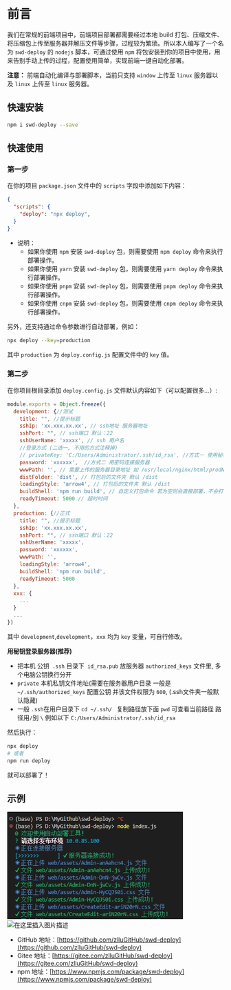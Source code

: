 # 前言
我们在常规的前端项目中，前端项目部署都需要经过本地 build 打包、压缩文件、将压缩包上传至服务器并解压文件等步骤，过程较为繁琐。所以本人编写了一个名为 `swd-deploy` 的 `nodejs` 脚本，可通过使用 `npm` 将包安装到你的项目中使用，用来告别手动上传的过程，配置使用简单，实现前端一键自动化部署。

**注意：**
前端自动化编译与部署脚本，当前只支持 `window` 上传至 `linux` 服务器以及 `linux` 上传至 `linux` 服务器。

## 快速安装
```bash
npm i swd-deploy --save
```
## 快速使用 

### 第一步
在你的项目 `package.json` 文件中的 `scripts` 字段中添加如下内容：
```json
{
  "scripts": {
    "deploy": "npx deploy",
  }
}
```
- 说明：
  - 如果你使用 `npm` 安装 `swd-deploy` 包，则需要使用 `npm deploy` 命令来执行部署操作。
  - 如果你使用 `yarn` 安装 `swd-deploy` 包，则需要使用 `yarn deploy` 命令来执行部署操作。
  - 如果你使用 `pnpm` 安装 `swd-deploy` 包，则需要使用 `pnpm deploy` 命令来执行部署操作。
  - 如果你使用 `cnpm` 安装 `swd-deploy` 包，则需要使用 `cnpm deploy` 命令来执行部署操作。

另外，还支持通过命令参数进行自动部署，例如：
```bash
npx deploy --key=production
```
其中 `production` 为 `deploy.config.js` 配置文件中的 `key` 值。


### 第二步
在你项目根目录添加 `deploy.config.js` 文件默认内容如下（可以配置很多...）:
```js
module.exports = Object.freeze({
  development: {//测试
    title: "", //提示标题
    sshIp: 'xx.xxx.xx.xx', // ssh地址 服务器地址
    sshPort: "", // ssh端口 默认：22
    sshUserName: 'xxxxx', // ssh 用户名
    //登录方式 (二选一, 不用的方式注释掉)
    // privateKey: 'C:/Users/Administrator/.ssh/id_rsa', //方式一 使用秘钥登录服务器
    password: 'xxxxxx',  //方式二 用密码连接服务器
    wwwPath: '', // 需要上传的服务器目录地址 如 /usr/local/nginx/html/prodName
    distFolder: 'dist', // 打包后的文件夹 默认 /dist
    loadingStyle: 'arrow4', // 打包后的文件夹 默认 /dist
    buildShell: 'npm run build', // 自定义打包命令 若为空则会直接部署，不会打包
    readyTimeout: 5000 // 超时时间
  },
  production: {//正式
    title: "", //提示标题
    sshIp: 'xx.xxx.xx.xx',
    sshPort: "", // ssh端口 默认：22
    sshUserName: 'xxxxx',
    password: 'xxxxxx',
    wwwPath: '',
    loadingStyle: 'arrow4',
    buildShell: 'npm run build',
    readyTimeout: 5000 
  },
  xxx: {
    ...
  }
  ...
})
```
其中 `development`,`development`，`xxx` 均为 `key` 变量，可自行修改。

**用秘钥登录服务器(推荐)**
* 把本机 公钥` .ssh` 目录下` id_rsa.pub` 放服务器 `authorized_keys` 文件里, 多个电脑公钥换行分开
* `private` 本机私钥文件地址(需要在服务器用户目录 一般是` ~/.ssh/authorized_keys` 配置公钥 并该文件权限为 `600`, (.ssh文件夹一般默认隐藏)
* 一般 `.ssh`在用户目录下  `cd ~/.ssh/ ` 复制路径放下面 `pwd` 可查看当前路径 路径用` / `别 `\` 例如以下 `C:/Users/Administrator/.ssh/id_rsa`

然后执行：
```bash
npx deploy
# 或者
npm run deploy
```
就可以部署了！
## 示例
![在这里插入图片描述](./20240419191642.png)
![在这里插入图片描述](https://img-blog.csdnimg.cn/20210301090757518.png?x-oss-process=image/watermark,type_ZmFuZ3poZW5naGVpdGk,shadow_10,text_aHR0cHM6Ly9ibG9nLmNzZG4ubmV0L3dlaXhpbl80MzU4MTQxMQ==,size_16,color_FFFFFF,t_70)
- GitHub 地址：[https://github.com/zlluGitHub/swd-deploy](https://github.com/zlluGitHub/swd-deploy)
- Gitee 地址：[https://gitee.com/zlluGitHub/swd-deploy](https://gitee.com/zlluGitHub/swd-deploy)
- npm 地址：[https://www.npmjs.com/package/swd-deploy](https://www.npmjs.com/package/swd-deploy)